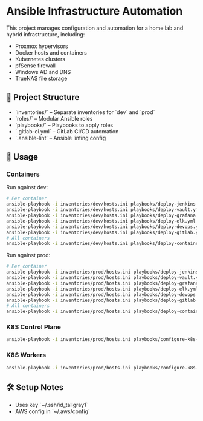 # Ansible Infrastructure Automation

This project manages configuration and automation for a home lab and hybrid infrastructure, including:

- Proxmox hypervisors
- Docker hosts and containers
- Kubernetes clusters
- pfSense firewall
- Windows AD and DNS
- TrueNAS file storage

## 📁 Project Structure

- \`inventories/\` – Separate inventories for \`dev\` and \`prod\`
- \`roles/\` – Modular Ansible roles
- \`playbooks/\` – Playbooks to apply roles
- \`.gitlab-ci.yml\` – GitLab CI/CD automation
- \`.ansible-lint\` – Ansible linting config

## 🚀 Usage

### Containers

Run against dev:
```bash
# Per container
ansible-playbook -i inventories/dev/hosts.ini playbooks/deploy-jenkins.yml --tags jenkins
ansible-playbook -i inventories/dev/hosts.ini playbooks/deploy-vault.yml --tags vault
ansible-playbook -i inventories/dev/hosts.ini playbooks/deploy-grafana.yml --tags grafana
ansible-playbook -i inventories/dev/hosts.ini playbooks/deploy-elk.yml --tags elk 
ansible-playbook -i inventories/dev/hosts.ini playbooks/deploy-devops.yml --tags devops
ansible-playbook -i inventories/dev/hosts.ini playbooks/deploy-gitlab.yml --tags gitlab
# All containers
ansible-playbook -i inventories/dev/hosts.ini playbooks/deploy-containers.yml
```

Run against prod:
```bash
# Per container
ansible-playbook -i inventories/prod/hosts.ini playbooks/deploy-jenkins.yml --tags jenkins
ansible-playbook -i inventories/prod/hosts.ini playbooks/deploy-vault.yml --tags vault
ansible-playbook -i inventories/prod/hosts.ini playbooks/deploy-grafana.yml --tags grafana
ansible-playbook -i inventories/prod/hosts.ini playbooks/deploy-elk.yml --tags elk
ansible-playbook -i inventories/prod/hosts.ini playbooks/deploy-devops.yml --tags devops
ansible-playbook -i inventories/prod/hosts.ini playbooks/deploy-gitlab.yml --tags gitlab
# All containers
ansible-playbook -i inventories/prod/hosts.ini playbooks/deploy-containers.yml
```

### K8S Control Plane

```bash
ansible-playbook -i inventories/prod/hosts.ini playbooks/configure-k8s-control-plane.yml
```

### K8S Workers

```bash
ansible-playbook -i inventories/prod/hosts.ini playbooks/configure-k8s-workers.yml -e "kubeadm_join_command='sudo kubeadm join <ip>:6443 --token <to>
```

## 🛠 Setup Notes

- Uses key \`~/.ssh/id_tallgray1\`
- AWS config in \`~/.aws/config\`

